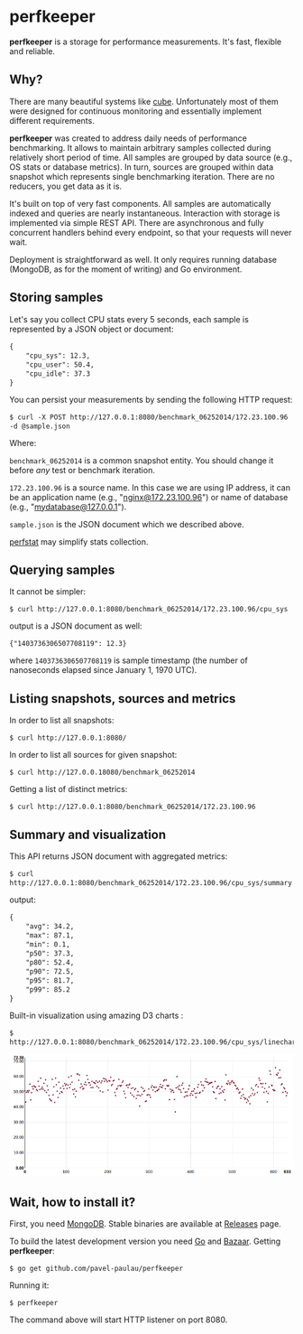 perfkeeper
==========

**perfkeeper** is a storage for performance measurements. It's fast, flexible and reliable.

Why?
----
There are many beautiful systems like [cube](https://github.com/square/cube). Unfortunately most of them were designed for continuous monitoring and essentially implement different requirements.

**perfkeeper** was created to address daily needs of performance benchmarking. It allows to maintain arbitrary samples collected during relatively short period of time. All samples are grouped by data source (e.g., OS stats or database metrics). In turn, sources are grouped within data snapshot which represents single benchmarking iteration. There are no reducers, you get data as it is.

It's built on top of very fast components. All samples are automatically indexed and queries are nearly instantaneous. Interaction with storage is implemented via simple REST API. There are asynchronous and fully concurrent handlers behind every endpoint, so that your requests will never wait.

Deployment is straightforward as well. It only requires running database (MongoDB, as for the moment of writing) and Go environment.

Storing samples
---------------

Let's say you collect CPU stats every 5 seconds, each sample is represented by a JSON object or document:

    {
        "cpu_sys": 12.3,
        "cpu_user": 50.4,
        "cpu_idle": 37.3
    }

You can persist your measurements by sending the following HTTP request:

    $ curl -X POST http://127.0.0.1:8080/benchmark_06252014/172.23.100.96 -d @sample.json

Where:

  `benchmark_06252014` is a common snapshot entity. You should change it before *any* test or benchmark iteration.

   `172.23.100.96` is a source name. In this case we are using IP address, it can be an application name (e.g., "nginx@172.23.100.96") or name of database (e.g., "mydatabase@127.0.0.1").

   `sample.json` is the JSON document which we described above.

[perfstat](https://github.com/pavel-paulau/perfstat) may simplify stats collection.

Querying samples
----------------

It cannot be simpler:

    $ curl http://127.0.0.1:8080/benchmark_06252014/172.23.100.96/cpu_sys

output is a JSON document as well:

    {"1403736306507708119": 12.3}

where `1403736306507708119` is sample timestamp (the number of nanoseconds elapsed since January 1, 1970 UTC).

Listing snapshots, sources and metrics
------------------------------------------

In order to list all snapshots:

    $ curl http://127.0.0.1:8080/

In order to list all sources for given snapshot:

    $ curl http://127.0.0.18080/benchmark_06252014

Getting a list of distinct metrics:

    $ curl http://127.0.0.1:8080/benchmark_06252014/172.23.100.96

Summary and visualization
-------------------------

This API returns JSON document with aggregated metrics:

    $ curl http://127.0.0.1:8080/benchmark_06252014/172.23.100.96/cpu_sys/summary

output:

    {
        "avg": 34.2,
        "max": 87.1,
        "min": 0.1,
        "p50": 37.3,
        "p80": 52.4,
        "p90": 72.5,
        "p95": 81.7,
        "p99": 85.2
    }

Built-in visualization using amazing D3 charts :

    $ http://127.0.0.1:8080/benchmark_06252014/172.23.100.96/cpu_sys/linechart

![](docs/linechart.png)

Wait, how to install it?
------------------------

First, you need [MongoDB](http://www.mongodb.org/downloads). Stable binaries are available at [Releases](https://github.com/pavel-paulau/perfkeeper/releases) page.

To build the latest development version you need [Go](http://golang.org/doc/install) and [Bazaar](http://bazaar.canonical.com/). Getting **perfkeeper**:

    $ go get github.com/pavel-paulau/perfkeeper

Running it:

    $ perfkeeper

The command above will start HTTP listener on port 8080.
